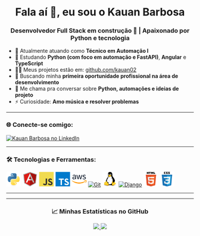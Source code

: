 <h1 align="center">Fala aí 👋, eu sou o Kauan Barbosa</h1>
<h3 align="center">Desenvolvedor Full Stack em construção 🚀 | Apaixonado por Python e tecnologia</h3>

- 🔭 Atualmente atuando como **Técnico em Automação I**
- 🌱 Estudando **Python (com foco em automação e FastAPI)**, **Angular** e **TypeScript**
- 👨‍💻 Meus projetos estão em: [github.com/kauan02](https://github.com/kauan02)
- 🎯 Buscando minha **primeira oportunidade profissional na área de desenvolvimento**
- 💬 Me chama pra conversar sobre **Python, automações e ideias de projeto**
- ⚡ Curiosidade: **Amo música e resolver problemas**

---

<h3 align="left">🌐 Conecte-se comigo:</h3>
<p align="left">
  <a href="https://linkedin.com/in/kauan-barbosa-5b8133268/" target="_blank">
    <img align="center" src="https://raw.githubusercontent.com/rahuldkjain/github-profile-readme-generator/master/src/images/icons/Social/linked-in-alt.svg" alt="Kauan Barbosa no LinkedIn" height="30" width="40" />
  </a>
</p>

---

<h3 align="left">🛠️ Tecnologias e Ferramentas:</h3>
<p align="left">
  <a href="https://www.python.org" target="_blank"><img src="https://raw.githubusercontent.com/devicons/devicon/master/icons/python/python-original.svg" alt="Python" width="40" height="40"/></a>
  <a href="https://angular.io/" target="_blank"><img src="https://raw.githubusercontent.com/devicons/devicon/master/icons/angularjs/angularjs-original.svg" alt="Angular" width="40" height="40"/></a>
  <a href="https://www.javascript.com/" target="_blank"><img src="https://raw.githubusercontent.com/devicons/devicon/master/icons/javascript/javascript-original.svg" alt="JavaScript" width="40" height="40"/></a>
  <a href="https://www.typescriptlang.org/" target="_blank"><img src="https://raw.githubusercontent.com/devicons/devicon/master/icons/typescript/typescript-original.svg" alt="TypeScript" width="40" height="40"/></a>
  <a href="https://aws.amazon.com" target="_blank"><img src="https://raw.githubusercontent.com/devicons/devicon/master/icons/amazonwebservices/amazonwebservices-original-wordmark.svg" alt="AWS" width="40" height="40"/></a>
  <a href="https://git-scm.com/" target="_blank"><img src="https://www.vectorlogo.zone/logos/git-scm/git-scm-icon.svg" alt="Git" width="40" height="40"/></a>
  <a href="https://www.linux.org/" target="_blank"><img src="https://raw.githubusercontent.com/devicons/devicon/master/icons/linux/linux-original.svg" alt="Linux" width="40" height="40"/></a>
  <a href="https://www.djangoproject.com/" target="_blank"><img src="https://cdn.worldvectorlogo.com/logos/django.svg" alt="Django" width="40" height="40"/></a>
  <a href="https://www.w3.org/html/" target="_blank"><img src="https://raw.githubusercontent.com/devicons/devicon/master/icons/html5/html5-original-wordmark.svg" alt="HTML" width="40" height="40"/></a>
  <a href="https://www.w3schools.com/css/" target="_blank"><img src="https://raw.githubusercontent.com/devicons/devicon/master/icons/css3/css3-original-wordmark.svg" alt="CSS" width="40" height="40"/></a>
</p>

---

---

<h3 align="center">📈 Minhas Estatísticas no GitHub</h3>

<div align="center">
  <a href="https://github.com/kauan02">
    <img height="180em" src="https://github-readme-stats.vercel.app/api?username=kauan02&show_icons=true&theme=radical&include_all_commits=true&count_private=true"/>
    <img height="180em" src="https://github-readme-stats.vercel.app/api/top-langs/?username=kauan02&layout=compact&langs_count=7&theme=radical"/>
  </a>
</div>
